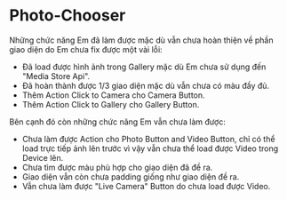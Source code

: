 # Photo-Chooser

Những chức năng Em đã làm được mặc dù vẫn chưa hoàn thiện về phần giao diện do Em chưa fix được một vài lỗi:
- Đã load được hình ảnh trong Gallery mặc dù Em chưa sử dụng đến "Media Store Api".
- Đã hoàn thành được 1/3 giao diện mặc dù vẫn chưa có màu đầy đủ.
- Thêm Action Click to Camera cho Camera Button.
- Thêm Action Click to Gallery cho Gallery Button.

Bên cạnh đó còn những chức năng Em vẫn chưa làm được:
- Chưa làm được Action cho Photo Button and Video Button, chỉ có thể load trực tiếp ảnh lên trước vì vậy vẫn chưa thể load được Video trong Device lên.
- Chưa tìm được màu phù hợp cho giao diện đã đề ra.
- Giao diện vẫn còn chưa padding giống như giao diện đề ra.
- Vẫn chưa làm được "Live Camera" Button do chưa load được Video.
